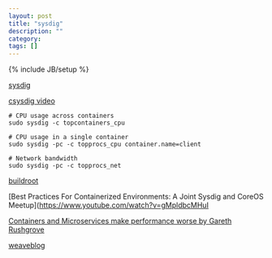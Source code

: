 ```yaml
---
layout: post
title: "sysdig"
description: ""
category: 
tags: []
---
```

{% include JB/setup %}



[sysdig](http://www.sysdig.org/)


[csysdig video](https://www.youtube.com/watch?v=UJ4wVrbP-Q8)



    # CPU usage across containers
    sudo sysdig -c topcontainers_cpu

    # CPU usage in a single container
    sudo sysdig -pc -c topprocs_cpu container.name=client

    # Network bandwidth
    sudo sysdig -pc -c topprocs_net



[buildroot](http://buildroot.uclibc.org/)


[Best Practices For Containerized Environments: A Joint Sysdig and CoreOS Meetup](https://www.youtube.com/watch?v=gMpldbcMHuI


[Containers and Microservices make performance worse by Gareth Rushgrove](https://speakerdeck.com/garethr/containers-and-microservices-make-performance-worse)



[weaveblog](http://blog.weave.works/)



